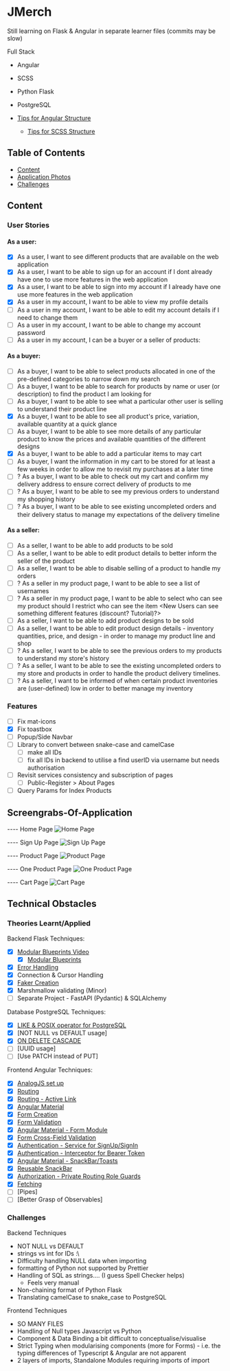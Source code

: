 # JMerch

Still learning on Flask & Angular in separate learner files (commits may be slow)

Full Stack

- Angular
- SCSS
- Python Flask
- PostgreSQL

- [Tips for Angular Structure](https://medium.com/@dragos.atanasoae_62577/angular-project-structure-guide-small-medium-and-large-projects-e17c361b2029)
  - [Tips for SCSS Structure](https://medium.com/@sehban.alam/structure-your-angular-scss-like-a-pro-best-practices-real-world-examples-8da57386afdd)

## Table of Contents

- [Content](#content-&-features)
- [Application Photos](#screengrabs-of-application)
- [Challenges](#Technical-Obstacles)

## Content

### User Stories

#### As a user:

- [x] As a user, I want to see different products that are available on the web application
- [x] As a user, I want to be able to sign up for an account if I dont already have one to use more features in the web application
- [x] As a user, I want to be able to sign into my account if I already have one use more features in the web application
- [x] As a user in my account, I want to be able to view my profile details
- [ ] As a user in my account, I want to be able to edit my account details if I need to change them
- [ ] As a user in my account, I want to be able to change my account password
- [ ] As a user in my account, I can be a buyer or a seller of products:

#### As a buyer:

- [ ] As a buyer, I want to be able to select products allocated in one of the pre-defined categories to narrow down my search
- [ ] As a buyer, I want to be able to search for products by name or user (or description) to find the product I am looking for
- [ ] As a buyer, I want to be able to see what a particular other user is selling to understand their product line
- [x] As a buyer, I want to be able to see all product's price, variation, available quantity at a quick glance
- [ ] As a buyer, I want to be able to see more details of any particular product to know the prices and available quantities of the different designs
- [x] As a buyer, I want to be able to add a particular items to may cart
- [ ] As a buyer, I want the information in my cart to be stored for at least a few weeks in order to allow me to revisit my purchases at a later time
- [ ] ? As a buyer, I want to be able to check out my cart and confirm my delivery address to ensure correct delivery of products to me
- [ ] ? As a buyer, I want to be able to see my previous orders to understand my shopping history
- [ ] ? As a buyer, I want to be able to see existing uncompleted orders and their delivery status to manage my expectations of the delivery timeline

#### As a seller:

- [ ] As a seller, I want to be able to add products to be sold
- [ ] As a seller, I want to be able to edit product details to better inform the seller of the product
- [ ] As a seller, I want to be able to disable selling of a product to handle my orders
- [ ] ? As a seller in my product page, I want to be able to see a list of usernames
- [ ] ? As a seller in my product page, I want to be able to select who can see my product should I restrict who can see the item <New Users can see something different features (discount? Tutorial)?>
- [ ] As a seller, I want to be able to add product designs to be sold
- [ ] As a seller, I want to be able to edit product design details - inventory quantities, price, and design - in order to manage my product line and shop
- [ ] ? As a seller, I want to be able to see the previous orders to my products to understand my store's history
- [ ] ? As a seller, I want to be able to see the existing uncompleted orders to my store and products in order to handle the product delivery timelines.
- [ ] ? As a seller, I want to be informed of when certain product inventories are (user-defined) low in order to better manage my inventory

### Features

- [ ] Fix mat-icons
- [x] Fix toastbox
- [ ] Popup/Side Navbar
- [ ] Library to convert between snake-case and camelCase
  - [ ] make all IDs
  - [ ] fix all IDs in backend to utilise a find userID via username but needs authorisation
- [ ] Revisit services consistency and subscription of pages
  - [ ] Public-Register > About Pages
- [ ] Query Params for Index Products

## Screengrabs-Of-Application

---- Home Page
![Home Page](./README_assets/home_screen.png)

---- Sign Up Page
![Sign Up Page](./README_assets/sign_up_page.png)

---- Product Page
![Product Page](./README_assets/product_page.png)

---- One Product Page
![One Product Page](./README_assets/product_one_page.png)

---- Cart Page
![Cart Page](./README_assets/cart_page.png)

## Technical Obstacles

### Theories Learnt/Applied

Backend Flask Techniques:

- [x] [Modular Blueprints Video](https://www.youtube.com/watch?v=pjVhrIJFUEs)
  - [x] [Modular Blueprints](https://flask.palletsprojects.com/en/stable/blueprints/)
- [x] [Error Handling](https://flask.palletsprojects.com/en/stable/api/#flask.Flask.errorhandler)
- [x] Connection & Cursor Handling
- [x] [Faker Creation](https://faker.readthedocs.io/en/master/providers/faker.providers.profile.html)
- [x] Marshmallow validating (Minor)
- [ ] Separate Project - FastAPI (Pydantic) & SQLAlchemy

Database PostgreSQL Techniques:

- [x] [LIKE & POSIX operator for PostgreSQL](https://www.postgresql.org/docs/current/functions-matching.html)
- [x] [NOT NULL vs DEFAULT usage]
- [x] [ON DELETE CASCADE](https://neon.com/postgresql/postgresql-tutorial/postgresql-delete-cascade)
- [ ] [UUID usage]
- [ ] [Use PATCH instead of PUT]

Frontend Angular Techniques:

- [x] [AnalogJS set up](https://www.npmjs.com/package/@analogjs/vite-plugin-angular)
- [x] [Routing ](https://www.youtube.com/watch?v=BUDQTd1DQAg)
- [x] [Routing - Active Link](https://angular.dev/api/router/RouterLinkActive)
- [x] [Angular Material](https://material.angular.dev/guide/theming)
- [x] [Form Creation](https://www.youtube.com/watch?v=U9Xo0wXZIAg)
- [x] [Form Validation](https://angular.dev/api/forms/FormControl)
- [x] [Angular Material - Form Module](https://material.angular.dev/components/form-field/overview)
- [x] [Form Cross-Field Validation](https://angular.dev/guide/forms/form-validation#cross-field-validation)
- [x] [Authentication - Service for SignUp/SignIn](https://medium.com/@matheusluna96/authentication-and-authorization-in-angular-0697ab16e465)
- [x] [Authentication - Interceptor for Bearer Token](https://medium.com/@matheusluna96/authentication-and-authorization-in-angular-0697ab16e465)
- [x] [Angular Material - SnackBar/Toasts](https://material.angular.dev/components/snack-bar/overview)
- [x] [Reusable SnackBar](https://stackoverflow.com/questions/42761039/how-to-use-snackbar-on-service-to-use-in-every-component-in-angular-2)
- [x] [Authorization - Private Routing Role Guards](https://medium.com/@matheusluna96/authentication-and-authorization-in-angular-0697ab16e465)
- [x] [Fetching](https://www.google.com/search?q=angular+fetching+service&oq=angular+fetching+service&gs_lcrp=EgZjaHJvbWUyBggAEEUYOTIICAEQABgWGB4yCAgCEAAYFhgeMg0IAxAAGIYDGIAEGIoFMgcIBBAAGO8FMgoIBRAAGIAEGKIE0gEIMjgyMmowajeoAgCwAgA&sourceid=chrome&ie=UTF-8)
- [ ] [Pipes]
- [ ] [Better Grasp of Observables]

### Challenges

Backend Techniques

- NOT NULL vs DEFAULT
- strings vs int for IDs :\
- Difficulty handling NULL data when importing
- formatting of Python not supported by Prettier
- Handling of SQL as strings.... (I guess Spell Checker helps)
  - Feels very manual
- Non-chaining format of Python Flask
- Translating camelCase to snake_case to PostgreSQL

Frontend Techniques

- SO MANY FILES
- Handling of Null types Javascript vs Python
- Component & Data Binding a bit difficult to conceptualise/visualise
- Strict Typing when modularising components (more for Forms) - i.e. the typing differences of Typescript & Angular are not apparent
- 2 layers of imports, Standalone Modules requiring imports of import
